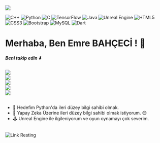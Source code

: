<img src="https://i.redd.it/5c612iy7q5ia1.gif">

![C++](https://img.shields.io/badge/c++-%2300599C.svg?style=for-the-badge&logo=c%2B%2B&logoColor=white) ![Python](https://img.shields.io/badge/python-3670A0?style=for-the-badge&logo=python&logoColor=ffdd54) ![C](https://img.shields.io/badge/c-%2300599C.svg?style=for-the-badge&logo=c&logoColor=white) ![TensorFlow](https://img.shields.io/badge/TensorFlow-%23FF6F00.svg?style=for-the-badge&logo=TensorFlow&logoColor=white) ![Java](https://img.shields.io/badge/java-%23ED8B00.svg?style=for-the-badge&logo=java&logoColor=white) ![Unreal Engine](https://img.shields.io/badge/unreal%20engine-%23313131.svg?style=for-the-badge&logo=unreal%20engine&logoColor=white) ![HTML5](https://img.shields.io/badge/html5-%23E34F26.svg?style=for-the-badge&logo=html5&logoColor=white) ![CSS3](https://img.shields.io/badge/css3-%231572B6.svg?style=for-the-badge&logo=css3&logoColor=white) ![Bootstrap](https://img.shields.io/badge/bootstrap-%23563D7C.svg?style=for-the-badge&logo=bootstrap&logoColor=white) ![MySQL](https://img.shields.io/badge/mysql-%2300f.svg?style=for-the-badge&logo=mysql&logoColor=white) ![Dart](https://img.shields.io/badge/dart-%230175C2.svg?style=for-the-badge&logo=dart&logoColor=white)

# Merhaba, Ben Emre BAHÇECİ ! 👋
<h5> Beni takip edin ⬇️</h5>
<p>
  <a href="https://www.linkedin.com/in/emrebahceci/" target="_blank">
    <img align="center" src="https://img.shields.io/badge/LinkedIn-%230077B5.svg?style=for-the-badge&logo=linkedin&logoColor=white">
  </a>
  <br>
  <a href="https://www.instagram.com/emre_bahceci/" target="_blank">
    <img align="center" src="https://img.shields.io/badge/Instagram-%23E4405F.svg?style=for-the-badge&logo=instagram&logoColor=white">
  </a>
  <br>
  <a href="https://emrebahceci.com" target="_blank">
    <img align="center" src="https://img.shields.io/badge/Website-%23000000.svg?style=for-the-badge&logo=About.me&logoColor=white"> 
  </a>
  <br>
  <a href="mailto:emrebahceci38@gmail.com">
    <img align="center" src="https://img.shields.io/badge/Email-Me-%23D14836.svg?style=for-the-badge&logo=gmail&logoColor=white">
  </a>
  <br>
  <a href="https://github.com/EmreBHCC" target="_blank">
    <img align="center" src="https://img.shields.io/github/followers/EmreBHCC?label=Follow&style=social">
  </a>
</p>

##
- 🚀 Hedefim Python'da ileri düzey bilgi sahibi olmak.
- 🌱 Yapay Zeka Üzerine ileri düzey bilgi sahibi olmak istiyorum. 😊
- 🕹️ Unreal Engine ile ilgileniyorum ve oyun oynamayı çok severim.

## 
![Link Resting](https://i.pinimg.com/originals/47/53/d7/4753d776ae8b2e1bd3ba05289ad27f8b.gif)

